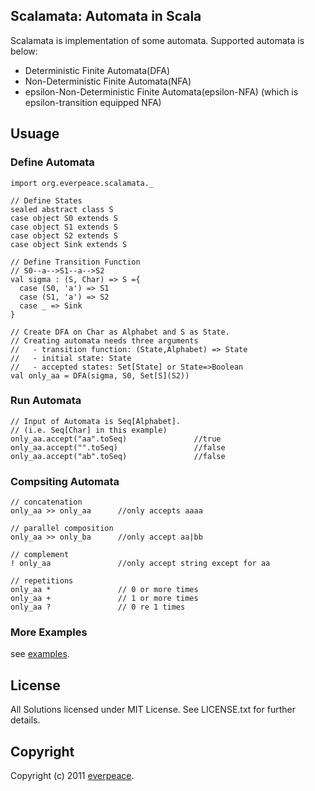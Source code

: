 Scalamata: Automata in Scala
----------------------------
Scalamata is implementation of some automata. Supported automata is below:

* Deterministic Finite Automata(DFA)
* Non-Deterministic Finite Automata(NFA)
* epsilon-Non-Deterministic Finite Automata(epsilon-NFA) (which is epsilon-transition equipped NFA)

Usuage
-------
### Define Automata

    import org.everpeace.scalamata._
    
    // Define States
    sealed abstract class S
    case object S0 extends S
    case object S1 extends S
    case object S2 extends S
    case object Sink extends S
    
    // Define Transition Function
    // S0--a-->S1--a-->S2
    val sigma : (S, Char) => S ={
      case (S0, 'a') => S1
      case (S1, 'a') => S2
      case _ => Sink
    }
    
    // Create DFA on Char as Alphabet and S as State.
    // Creating automata needs three arguments
    //   - transition function: (State,Alphabet) => State
    //   - initial state: State
    //   - accepted states: Set[State] or State=>Boolean
    val only_aa = DFA(sigma, S0, Set[S](S2))

### Run Automata

    // Input of Automata is Seq[Alphabet]. 
    // (i.e. Seq[Char] in this example)
    only_aa.accept("aa".toSeq)               //true
    only_aa.accept("".toSeq)                 //false
    only_aa.accept("ab".toSeq)               //false

### Compsiting Automata
	// concatenation
    only_aa >> only_aa      //only accepts aaaa
    
    // parallel composition
    only_aa >> only_ba      //only accept aa|bb
    
    // complement 
    ! only_aa               //only accept string except for aa
    
    // repetitions
    only_aa *               // 0 or more times
    only_aa +               // 1 or more times
    only_aa ?               // 0 re 1 times

### More Examples

see [examples](https://github.com/everpeace/scalamata/tree/master/examples/src/main/scala/org/everpeace/scalamata).

License
--------

All Solutions licensed under MIT License. See LICENSE.txt for further details.


Copyright
---------
Copyright (c) 2011 [everpeace](http://twitter.com/everpeace).


